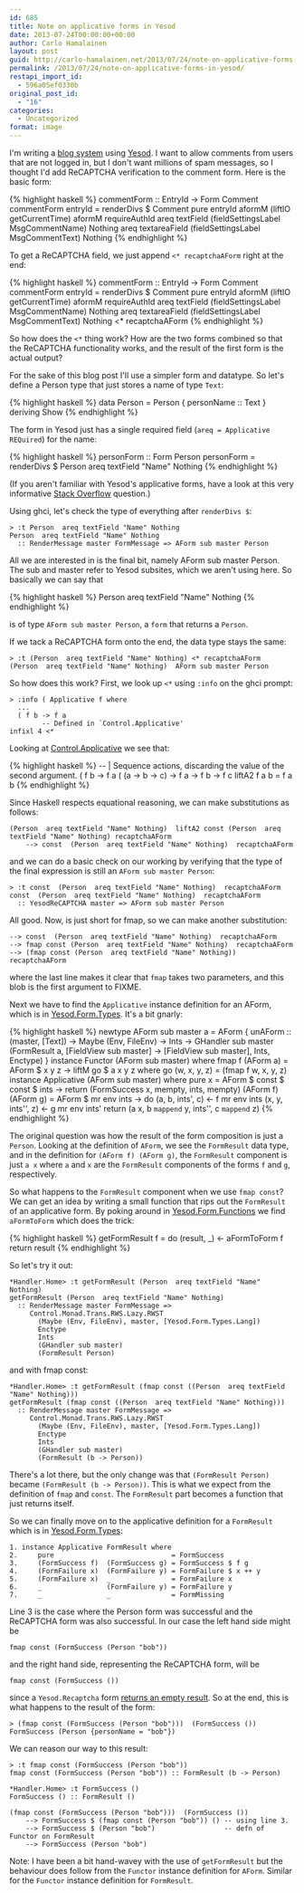 ```yaml
---
id: 685
title: Note on applicative forms in Yesod
date: 2013-07-24T00:00:00+00:00
author: Carlo Hamalainen
layout: post
guid: http://carlo-hamalainen.net/2013/07/24/note-on-applicative-forms-in-yesod/
permalink: /2013/07/24/note-on-applicative-forms-in-yesod/
restapi_import_id:
  - 596a05ef0330b
original_post_id:
  - "16"
categories:
  - Uncategorized
format: image
---
```

I'm writing a [blog system](https://github.com/carlohamalainen/cli-yesod-blog) using [Yesod](http://www.yesodweb.com/). I want to allow comments from users that are not logged in, but I don't want millions of spam messages, so I thought I'd add ReCAPTCHA verification to the comment form. Here is the basic form: 

{% highlight haskell %}
commentForm :: EntryId -> Form Comment
commentForm entryId = renderDivs $ Comment
     pure entryId
     aformM (liftIO getCurrentTime)
     aformM requireAuthId
     areq textField (fieldSettingsLabel MsgCommentName) Nothing
     areq textareaField (fieldSettingsLabel MsgCommentText) Nothing
{% endhighlight %}

To get a ReCAPTCHA field, we just append ``<* recaptchaAForm`` right at the end: 

{% highlight haskell %}
commentForm :: EntryId -> Form Comment
commentForm entryId = renderDivs $ Comment
     pure entryId
     aformM (liftIO getCurrentTime)
     aformM requireAuthId
     areq textField (fieldSettingsLabel MsgCommentName) Nothing
     areq textareaField (fieldSettingsLabel MsgCommentText) Nothing <* recaptchaAForm
{% endhighlight %}

So how does the ``<*`` thing work? How are the two forms combined so that the ReCAPTCHA functionality works, and the result of the first form is the actual output? 

For the sake of this blog post I'll use a simpler form and datatype. So let's define a Person type that just stores a name of type ``Text``:

{% highlight haskell %}
data Person = Person { personName :: Text }
    deriving Show
{% endhighlight %}

The form in Yesod just has a single required field (``areq = Applicative REQuired``) for the name: 

{% highlight haskell %}
personForm :: Form Person
personForm = renderDivs $ Person  areq textField "Name" Nothing
{% endhighlight %}

(If you aren't familiar with Yesod's applicative forms, have a look at this very informative [Stack Overflow](http://stackoverflow.com/questions/15869376/yesod-applicative-forms) question.) 

Using ghci, let's check the type of everything after ``renderDivs $``:

```
> :t Person  areq textField "Name" Nothing
Person  areq textField "Name" Nothing
  :: RenderMessage master FormMessage => AForm sub master Person
```

All we are interested in is the final bit, namely AForm sub master Person. The sub and master refer to Yesod subsites, which we aren't using here. So basically we can say that 

{% highlight haskell %}
Person  areq textField "Name" Nothing
{% endhighlight %}

is of type ``AForm sub master Person``, a ``form`` that returns a ``Person``. 

If we tack a ReCAPTCHA form onto the end, the data type stays the same: 

```
> :t (Person  areq textField "Name" Nothing) <* recaptchaAForm
(Person  areq textField "Name" Nothing)  AForm sub master Person
```

So how does this work? First, we look up ``<*`` using ``:info`` on the ghci prompt: 

```
> :info ( Applicative f where
  ...
  ( f b -> f a
        -- Defined in `Control.Applicative'
infixl 4 <*
```

Looking at [Control.Applicative](http://www.haskell.org/ghc/docs/latest/html/libraries/base/Control-Applicative.html) we see that: 

{% highlight haskell %}
-- | Sequence actions, discarding the value of the second argument.
( f b -> f a
( (a -> b -> c) -> f a -> f b -> f c
liftA2 f a b = f  a  b
{% endhighlight %}

Since Haskell respects equational reasoning, we can make substitutions as follows: 

```
(Person  areq textField "Name" Nothing)  liftA2 const (Person  areq textField "Name" Nothing) recaptchaAForm
    --> const  (Person  areq textField "Name" Nothing)  recaptchaAForm
```

and we can do a basic check on our working by verifying that the type of the final expression is still an ``AForm sub master Person``:

```
> :t const  (Person  areq textField "Name" Nothing)  recaptchaAForm
const  (Person  areq textField "Name" Nothing)  recaptchaAForm
  :: YesodReCAPTCHA master => AForm sub master Person
```

All good. Now, is just short for fmap, so we can make another substitution: 

```
--> const  (Person  areq textField "Name" Nothing)  recaptchaAForm
--> fmap const (Person  areq textField "Name" Nothing)  recaptchaAForm
--> (fmap const (Person  areq textField "Name" Nothing))  recaptchaAForm
```

where the last line makes it clear that ``fmap`` takes two parameters, and this blob is the first argument to FIXME. 

Next we have to find the ``Applicative`` instance definition for an AForm, which is in [Yesod.Form.Types](http://hackage.haskell.org/packages/archive/yesod-form/1.2.1.3/doc/html/src/Yesod-Form-Types.html#AForm). It's a bit gnarly: 

{% highlight haskell %}
newtype AForm sub master a = AForm
    { unAForm :: (master, [Text]) -> Maybe (Env, FileEnv) -> Ints -> GHandler sub master (FormResult a, [FieldView sub master] -> [FieldView sub master], Ints, Enctype)
    }
instance Functor (AForm sub master) where
    fmap f (AForm a) =
        AForm $ x y z -> liftM go $ a x y z
      where
        go (w, x, y, z) = (fmap f w, x, y, z)
instance Applicative (AForm sub master) where
    pure x = AForm $ const $ const $ ints -> return (FormSuccess x, mempty, ints, mempty)
    (AForm f)  (AForm g) = AForm $ mr env ints -> do
        (a, b, ints', c) <- f mr env ints
        (x, y, ints'', z) <- g mr env ints'
        return (a  x, b `mappend` y, ints'', c `mappend` z)
{% endhighlight %}

The original question was how the result of the form composition is just a ``Person``. Looking at the definition of ``AForm``, we see the ``FormResult`` data type, and in the definition for ``(AForm f) (AForm g)``, the ``FormResult`` component is just ``a x`` where ``a`` and ``x`` are the ``FormResult`` components of the forms ``f`` and ``g``, respectively. 

So what happens to the ``FormResult`` component when we use ``fmap const``? We can get an idea by writing a small function that rips out the ``FormResult`` of an applicative form. By poking around in [Yesod.Form.Functions](http://hackage.haskell.org/packages/archive/yesod-form/1.2.1.3/doc/html/Yesod-Form-Functions.html) we find ``aFormToForm`` which does the trick: 

{% highlight haskell %}
getFormResult f = do
    (result, _) <- aFormToForm f
    return result
{% endhighlight %}

So let's try it out: 

```
*Handler.Home> :t getFormResult (Person  areq textField "Name" Nothing)
getFormResult (Person  areq textField "Name" Nothing)
  :: RenderMessage master FormMessage =>
     Control.Monad.Trans.RWS.Lazy.RWST
       (Maybe (Env, FileEnv), master, [Yesod.Form.Types.Lang])
       Enctype
       Ints
       (GHandler sub master)
       (FormResult Person)
```

and with fmap const: 

```
*Handler.Home> :t getFormResult (fmap const ((Person  areq textField "Name" Nothing)))
getFormResult (fmap const ((Person  areq textField "Name" Nothing)))
  :: RenderMessage master FormMessage =>
     Control.Monad.Trans.RWS.Lazy.RWST
       (Maybe (Env, FileEnv), master, [Yesod.Form.Types.Lang])
       Enctype
       Ints
       (GHandler sub master)
       (FormResult (b -> Person))
```

There's a lot there, but the only change was that ``(FormResult Person)`` became ``(FormResult (b -> Person))``. This is what we expect from the definition of ``fmap`` and ``const``. The ``FormResult`` part becomes a function that just returns itself. 

So we can finally move on to the applicative definition for a ``FormResult`` which is in [Yesod.Form.Types](http://hackage.haskell.org/packages/archive/yesod-form/1.2.1.3/doc/html/Yesod-Form-Types.html): 

```
1. instance Applicative FormResult where
2.     pure                             = FormSuccess
3.     (FormSuccess f)  (FormSuccess g) = FormSuccess $ f g
4.     (FormFailure x)  (FormFailure y) = FormFailure $ x ++ y
5.     (FormFailure x)  _               = FormFailure x
6.     _                (FormFailure y) = FormFailure y
7.     _                _               = FormMissing
```

Line 3 is the case where the Person form was successful and the ReCAPTCHA form was also successful. In our case the left hand side might be

```
fmap const (FormSuccess (Person "bob"))
```

and the right hand side, representing the ReCAPTCHA form, will be 

```
fmap const (FormSuccess ())
```

since a ``Yesod.Recaptcha`` form [returns an empty result](http://hackage.haskell.org/packages/archive/yesod-recaptcha/0.1.2/doc/html/src/Yesod-ReCAPTCHA.html#recaptchaAForm). So at the end, this is what happens to the result of the form: 

```
> (fmap const (FormSuccess (Person "bob")))  (FormSuccess ())
FormSuccess (Person {personName = "bob"})
```

We can reason our way to this result: 

```
> :t fmap const (FormSuccess (Person "bob"))
fmap const (FormSuccess (Person "bob")) :: FormResult (b -> Person)

*Handler.Home> :t FormSuccess ()
FormSuccess () :: FormResult ()

(fmap const (FormSuccess (Person "bob")))  (FormSuccess ())
    --> FormSuccess $ (fmap const (Person "bob")) () -- using line 3.
    --> FormSuccess $ (Person "bob")                 -- defn of Functor on FormResult
    --> FormSuccess (Person "bob")
```

Note: I have been a bit hand-wavey with the use of ``getFormResult`` but the behaviour does follow from the ``Functor`` instance definition for ``AForm``. Similar for the ``Functor`` instance definition for ``FormResult``.
